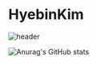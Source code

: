 # HyebinKim
![header](https://capsule-render.vercel.app/api?type=wave&color=8669AE&height=300&section=header&text=HyebinKim's%20GitHub%20👋fontSize=60&fontColor=ffffff&animation=fadeIn)


![Anurag's GitHub stats](https://github-readme-stats.vercel.app/api?username=hbin99&show_icons=true&theme=radical)
